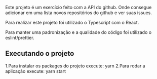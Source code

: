 Este projeto é um exercício feito com a API do github. Onde consegue adicionar em uma lista novos repositórios do github e ver suas issues.

Para realizar este projeto foi utilizado o Typescript com o React.

Para manter uma padronização e a qualidade do código foi utilizado o eslint/prettier.

<h2>Executando o projeto</h2>

  1.Para instalar os packages do projeto execute: yarn
  2.Para rodar a aplicação execute: yarn start
